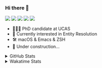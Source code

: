 ### Hi there 👋

[![](https://img.shields.io/badge/-Email-325180?logo=maildotru&logoColor=white&style=flat-square)](mailto:wang@tianshu.me)
[![](https://img.shields.io/badge/-GitHub-black?logo=GitHub&style=flat-square)](https://github.com/tshu-w)
[![](https://img.shields.io/badge/-Telegram-26a5e4?labelColor=fafafa&logo=telegram&style=flat-square)](https://t.me/tshu_w) 
[![](https://img.shields.io/badge/-Twitter-1da1f2?logo=Twitter&logoColor=white&style=flat-square)](https://twitter.com/tshu_w)
[![](https://komarev.com/ghpvc/?username=tshu-w&color=blueviolet&style=flat-square)]()



- 🧑🏻‍🎓 PhD candidate at UCAS
- 🔭 Currently interested in Entity Resolution
- 🛠 macOS & Emacs & ZSH
- 🚧 Under construction...

<details>

<summary>GitHub Stats</summary>

![Tianshu's GitHub stats](https://github-readme-stats.vercel.app/api?username=tshu-w&show_icons=true&theme=buefy&count_private=true)
  
</details>


<details>
  <summary>Wakatime Stats</summary>

  Currently, files accessed by tramp cannot be tracked by wakatime, see https://github.com/wakatime/wakatime-mode/issues/27
  <br>
  
<!--START_SECTION:waka-->
**I'm an Early 🐤** 

```text
🌞 Morning    28 commits     ██░░░░░░░░░░░░░░░░░░░░░░░   10.98% 
🌆 Daytime    126 commits    ████████████░░░░░░░░░░░░░   49.41% 
🌃 Evening    98 commits     █████████░░░░░░░░░░░░░░░░   38.43% 
🌙 Night      3 commits      ░░░░░░░░░░░░░░░░░░░░░░░░░   1.18%

```
📅 **I'm Most Productive on Saturday** 

```text
Monday       61 commits     ██████░░░░░░░░░░░░░░░░░░░   23.92% 
Tuesday      44 commits     ████░░░░░░░░░░░░░░░░░░░░░   17.25% 
Wednesday    23 commits     ██░░░░░░░░░░░░░░░░░░░░░░░   9.02% 
Thursday     13 commits     █░░░░░░░░░░░░░░░░░░░░░░░░   5.1% 
Friday       19 commits     █░░░░░░░░░░░░░░░░░░░░░░░░   7.45% 
Saturday     70 commits     ██████░░░░░░░░░░░░░░░░░░░   27.45% 
Sunday       25 commits     ██░░░░░░░░░░░░░░░░░░░░░░░   9.8%

```


📊 **This Week I Spent My Time On** 

```text
💬 Programming Languages: 
sh                       26 hrs 48 mins      ████████████████░░░░░░░░░   67.13% 
TeX                      12 hrs 52 mins      ████████░░░░░░░░░░░░░░░░░   32.23% 
Emacs Lisp               15 mins             ░░░░░░░░░░░░░░░░░░░░░░░░░   0.64%

🔥 Editors: 
Zsh                      26 hrs 48 mins      ████████████████░░░░░░░░░   67.13% 
Emacs                    13 hrs 7 mins       ████████░░░░░░░░░░░░░░░░░   32.87%

🐱‍💻 Projects: 
multimodalER             21 hrs 10 mins      █████████████░░░░░░░░░░░░   53.04% 
Unknown Project          12 hrs 52 mins      ████████░░░░░░░░░░░░░░░░░   32.23% 
Terminal                 5 hrs 32 mins       ███░░░░░░░░░░░░░░░░░░░░░░   13.86% 
emacs                    15 mins             ░░░░░░░░░░░░░░░░░░░░░░░░░   0.64% 
wts                      3 mins              ░░░░░░░░░░░░░░░░░░░░░░░░░   0.16%

💻 Operating System: 
Linux                    25 hrs 3 mins       ███████████████░░░░░░░░░░   62.77% 
Mac                      14 hrs 51 mins      █████████░░░░░░░░░░░░░░░░   37.23%

```

**I Mostly Code in Python** 

```text
Python                   6 repos             ████████░░░░░░░░░░░░░░░░░   31.58% 
JavaScript               3 repos             ████░░░░░░░░░░░░░░░░░░░░░   15.79% 
HTML                     2 repos             ██░░░░░░░░░░░░░░░░░░░░░░░   10.53% 
Emacs Lisp               2 repos             ██░░░░░░░░░░░░░░░░░░░░░░░   10.53% 
TeX                      2 repos             ██░░░░░░░░░░░░░░░░░░░░░░░   10.53%

```



 Last Updated on 31/08/2021
<!--END_SECTION:waka-->
</details>
